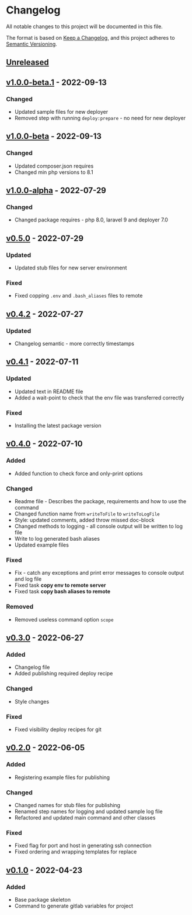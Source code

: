# Changelog

All notable changes to this project will be documented in this file.

The format is based on [Keep a Changelog](https://keepachangelog.com/en/1.0.0),
and this project adheres to [Semantic Versioning](https://semver.org/spec/v2.0.0.html).

## [Unreleased](https://github.com/hexidedigital/laravel-gitlab-deploy/compare/v1.0.0-beta.1...1.x)

## [v1.0.0-beta.1](https://github.com/hexidedigital/laravel-gitlab-deploy/compare/v1.0.0-beta...v1.0.0-beta.1) - 2022-09-13

### Changed

- Updated sample files for new deployer
- Removed step with running `deploy:prepare` - no need for new deployer

## [v1.0.0-beta](https://github.com/hexidedigital/laravel-gitlab-deploy/compare/v1.0.0-alpha...v1.0.0-beta) - 2022-09-13

### Changed

- Updated composer.json requires
- Changed min php versions to 8.1

## [v1.0.0-alpha](https://github.com/hexidedigital/laravel-gitlab-deploy/compare/v0.5.0...v1.0.0-alpha) - 2022-07-29

### Changed

- Changed package requires - php 8.0, laravel 9 and deployer 7.0

## [v0.5.0](https://github.com/hexidedigital/laravel-gitlab-deploy/compare/v0.4.2...v0.5.0) - 2022-07-29

### Updated

- Updated stub files for new server environment

### Fixed

- Fixed copping `.env` and `.bash_aliases` files to remote

## [v0.4.2](https://github.com/hexidedigital/laravel-gitlab-deploy/compare/v0.4.1...v0.4.2) - 2022-07-27

### Updated

- Changelog semantic - more correctly timestamps

## [v0.4.1](https://github.com/hexidedigital/laravel-gitlab-deploy/compare/v0.4.0...v0.4.1) - 2022-07-11

### Updated

- Updated text in README file
- Added a wait-point to check that the env file was transferred correctly

### Fixed

- Installing the latest package version

## [v0.4.0](https://github.com/hexidedigital/laravel-gitlab-deploy/compare/v0.3.0...v0.4.0) - 2022-07-10

### Added

- Added function to check force and only-print options

### Changed

- Readme file - Describes the package, requirements and how to use the command
- Changed function name from `writeToFile` to `writeToLogFile`
- Style: updated comments, added throw missed doc-block
- Changed methods to logging - all console output will be written to log file
- Write to log generated bash aliases
- Updated example files

### Fixed

- Fix - catch any exceptions and print error messages to console output and log file
- Fixed task **copy env to remote server**
- Fixed task **copy bash aliases to remote**

### Removed

- Removed useless command option `scope`

## [v0.3.0](https://github.com/hexidedigital/laravel-gitlab-deploy/compare/v0.2.0...v0.3.0) - 2022-06-27

### Added

- Changelog file
- Added publishing required deploy recipe

### Changed

- Style changes

### Fixed

- Fixed visibility deploy recipes for git

## [v0.2.0](https://github.com/hexidedigital/laravel-gitlab-deploy/compare/v0.1...v0.2.0) - 2022-06-05

### Added

- Registering example files for publishing

### Changed

- Changed names for stub files for publishing
- Renamed step names for logging and updated sample log file
- Refactored and updated main command and other classes

### Fixed

- Fixed flag for port and host in generating ssh connection
- Fixed ordering and wrapping templates for replace

## [v0.1.0](https://github.com/hexidedigital/laravel-gitlab-deploy/commit/8c98ddd8) - 2022-04-23

### Added

- Base package skeleton
- Command to generate gitlab variables for project
